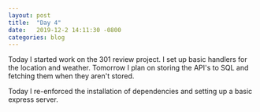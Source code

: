 ```yaml
---
layout: post
title:  "Day 4"
date:   2019-12-2 14:11:30 -0800
categories: blog
---
```


Today I started work on the 301 review project. I set up basic handlers for the location and weather. Tomorrow I plan on storing the API's to SQL and fetching them when they aren't stored.

Today I re-enforced the installation of dependencies and setting up a basic express server.